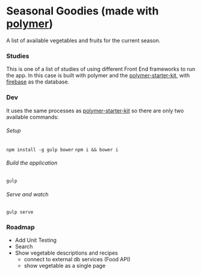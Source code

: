 # Seasonal Goodies (made with [polymer](https://www.polymer-project.org/))

A list of available vegetables and fruits for the current season.

### Studies
This is one of a list of studies of using different Front End frameworks to run the app.
In this case is built with polymer and the [polymer-starter-kit](https://github.com/PolymerElements/polymer-starter-kit), with [firebase](https://www.firebase.com/) as the database.

### Dev
It uses the same processes as [polymer-starter-kit](https://www.polymer-project.org/1.0/docs/start/psk/set-up.html#build-and-serve) so there are only two available commands:

###### Setup
`npm install -g gulp bower`
`npm i && bower i`

###### Build the application
`gulp`

###### Serve and watch
`gulp serve`

### Roadmap
* Add Unit Testing
* Search 
* Show vegetable descriptions and recipes
  * connect to external db services (Food API)
  * show vegetable as a single page
